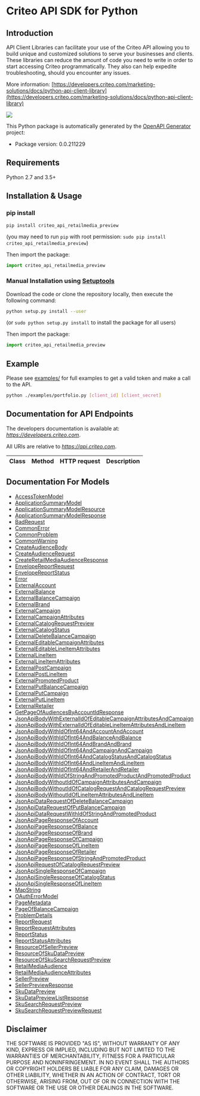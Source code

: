 # Criteo API SDK for Python

## Introduction

API Client Libraries can facilitate your use of the Criteo API allowing you to build unique and customized solutions to serve your businesses and clients.
These libraries can reduce the amount of code you need to write in order to start accessing Criteo programmatically. They also can help expedite troubleshooting, should you encounter any issues.

More information: [https://developers.criteo.com/marketing-solutions/docs/python-api-client-library](https://developers.criteo.com/marketing-solutions/docs/python-api-client-library)

[![](https://img.shields.io/pypi/pyversions/criteo-marketing.svg)](https://pypi.org/project/criteo-marketing-transition/)

This Python package is automatically generated by the [OpenAPI Generator](https://openapi-generator.tech) project:

- Package version: 0.0.211229

## Requirements

Python 2.7 and 3.5+

## Installation & Usage
### pip install

```sh
pip install criteo_api_retailmedia_preview
```
(you may need to run `pip` with root permission: `sudo pip install criteo_api_retailmedia_preview`)

Then import the package:
```python
import criteo_api_retailmedia_preview 
```

### Manual Installation using [Setuptools](http://pypi.python.org/pypi/setuptools)

Download the code or clone the repository locally, then execute the following command:

```sh
python setup.py install --user
```
(or `sudo python setup.py install` to install the package for all users)

Then import the package:
```python
import criteo_api_retailmedia_preview
```

## Example
Please see [examples/](examples/) for full examples to get a valid token and make a call to the API.

```sh
python ./examples/portfolio.py [client_id] [client_secret]
```

## Documentation for API Endpoints

The developers documentation is available at: *https://developers.criteo.com*.

All URIs are relative to *https://api.criteo.com*.

Class | Method | HTTP request | Description
------------ | ------------- | ------------- | -------------


## Documentation For Models

 - [AccessTokenModel](docs/AccessTokenModel.md)
 - [ApplicationSummaryModel](docs/ApplicationSummaryModel.md)
 - [ApplicationSummaryModelResource](docs/ApplicationSummaryModelResource.md)
 - [ApplicationSummaryModelResponse](docs/ApplicationSummaryModelResponse.md)
 - [BadRequest](docs/BadRequest.md)
 - [CommonError](docs/CommonError.md)
 - [CommonProblem](docs/CommonProblem.md)
 - [CommonWarning](docs/CommonWarning.md)
 - [CreateAudienceBody](docs/CreateAudienceBody.md)
 - [CreateAudienceRequest](docs/CreateAudienceRequest.md)
 - [CreateRetailMediaAudienceResponse](docs/CreateRetailMediaAudienceResponse.md)
 - [EnvelopeReportRequest](docs/EnvelopeReportRequest.md)
 - [EnvelopeReportStatus](docs/EnvelopeReportStatus.md)
 - [Error](docs/Error.md)
 - [ExternalAccount](docs/ExternalAccount.md)
 - [ExternalBalance](docs/ExternalBalance.md)
 - [ExternalBalanceCampaign](docs/ExternalBalanceCampaign.md)
 - [ExternalBrand](docs/ExternalBrand.md)
 - [ExternalCampaign](docs/ExternalCampaign.md)
 - [ExternalCampaignAttributes](docs/ExternalCampaignAttributes.md)
 - [ExternalCatalogRequestPreview](docs/ExternalCatalogRequestPreview.md)
 - [ExternalCatalogStatus](docs/ExternalCatalogStatus.md)
 - [ExternalDeleteBalanceCampaign](docs/ExternalDeleteBalanceCampaign.md)
 - [ExternalEditableCampaignAttributes](docs/ExternalEditableCampaignAttributes.md)
 - [ExternalEditableLineItemAttributes](docs/ExternalEditableLineItemAttributes.md)
 - [ExternalLineItem](docs/ExternalLineItem.md)
 - [ExternalLineItemAttributes](docs/ExternalLineItemAttributes.md)
 - [ExternalPostCampaign](docs/ExternalPostCampaign.md)
 - [ExternalPostLineItem](docs/ExternalPostLineItem.md)
 - [ExternalPromotedProduct](docs/ExternalPromotedProduct.md)
 - [ExternalPutBalanceCampaign](docs/ExternalPutBalanceCampaign.md)
 - [ExternalPutCampaign](docs/ExternalPutCampaign.md)
 - [ExternalPutLineItem](docs/ExternalPutLineItem.md)
 - [ExternalRetailer](docs/ExternalRetailer.md)
 - [GetPageOfAudiencesByAccountIdResponse](docs/GetPageOfAudiencesByAccountIdResponse.md)
 - [JsonApiBodyWithExternalIdOfEditableCampaignAttributesAndCampaign](docs/JsonApiBodyWithExternalIdOfEditableCampaignAttributesAndCampaign.md)
 - [JsonApiBodyWithExternalIdOfEditableLineItemAttributesAndLineItem](docs/JsonApiBodyWithExternalIdOfEditableLineItemAttributesAndLineItem.md)
 - [JsonApiBodyWithIdOfInt64AndAccountAndAccount](docs/JsonApiBodyWithIdOfInt64AndAccountAndAccount.md)
 - [JsonApiBodyWithIdOfInt64AndBalanceAndBalance](docs/JsonApiBodyWithIdOfInt64AndBalanceAndBalance.md)
 - [JsonApiBodyWithIdOfInt64AndBrandAndBrand](docs/JsonApiBodyWithIdOfInt64AndBrandAndBrand.md)
 - [JsonApiBodyWithIdOfInt64AndCampaignAndCampaign](docs/JsonApiBodyWithIdOfInt64AndCampaignAndCampaign.md)
 - [JsonApiBodyWithIdOfInt64AndCatalogStatusAndCatalogStatus](docs/JsonApiBodyWithIdOfInt64AndCatalogStatusAndCatalogStatus.md)
 - [JsonApiBodyWithIdOfInt64AndLineItemAndLineItem](docs/JsonApiBodyWithIdOfInt64AndLineItemAndLineItem.md)
 - [JsonApiBodyWithIdOfInt64AndRetailerAndRetailer](docs/JsonApiBodyWithIdOfInt64AndRetailerAndRetailer.md)
 - [JsonApiBodyWithIdOfStringAndPromotedProductAndPromotedProduct](docs/JsonApiBodyWithIdOfStringAndPromotedProductAndPromotedProduct.md)
 - [JsonApiBodyWithoutIdOfCampaignAttributesAndCampaign](docs/JsonApiBodyWithoutIdOfCampaignAttributesAndCampaign.md)
 - [JsonApiBodyWithoutIdOfCatalogRequestAndCatalogRequestPreview](docs/JsonApiBodyWithoutIdOfCatalogRequestAndCatalogRequestPreview.md)
 - [JsonApiBodyWithoutIdOfLineItemAttributesAndLineItem](docs/JsonApiBodyWithoutIdOfLineItemAttributesAndLineItem.md)
 - [JsonApiDataRequestOfDeleteBalanceCampaign](docs/JsonApiDataRequestOfDeleteBalanceCampaign.md)
 - [JsonApiDataRequestOfPutBalanceCampaign](docs/JsonApiDataRequestOfPutBalanceCampaign.md)
 - [JsonApiDataRequestWithIdOfStringAndPromotedProduct](docs/JsonApiDataRequestWithIdOfStringAndPromotedProduct.md)
 - [JsonApiPageResponseOfAccount](docs/JsonApiPageResponseOfAccount.md)
 - [JsonApiPageResponseOfBalance](docs/JsonApiPageResponseOfBalance.md)
 - [JsonApiPageResponseOfBrand](docs/JsonApiPageResponseOfBrand.md)
 - [JsonApiPageResponseOfCampaign](docs/JsonApiPageResponseOfCampaign.md)
 - [JsonApiPageResponseOfLineItem](docs/JsonApiPageResponseOfLineItem.md)
 - [JsonApiPageResponseOfRetailer](docs/JsonApiPageResponseOfRetailer.md)
 - [JsonApiPageResponseOfStringAndPromotedProduct](docs/JsonApiPageResponseOfStringAndPromotedProduct.md)
 - [JsonApiRequestOfCatalogRequestPreview](docs/JsonApiRequestOfCatalogRequestPreview.md)
 - [JsonApiSingleResponseOfCampaign](docs/JsonApiSingleResponseOfCampaign.md)
 - [JsonApiSingleResponseOfCatalogStatus](docs/JsonApiSingleResponseOfCatalogStatus.md)
 - [JsonApiSingleResponseOfLineItem](docs/JsonApiSingleResponseOfLineItem.md)
 - [MapString](docs/MapString.md)
 - [OAuthErrorModel](docs/OAuthErrorModel.md)
 - [PageMetadata](docs/PageMetadata.md)
 - [PageOfBalanceCampaign](docs/PageOfBalanceCampaign.md)
 - [ProblemDetails](docs/ProblemDetails.md)
 - [ReportRequest](docs/ReportRequest.md)
 - [ReportRequestAttributes](docs/ReportRequestAttributes.md)
 - [ReportStatus](docs/ReportStatus.md)
 - [ReportStatusAttributes](docs/ReportStatusAttributes.md)
 - [ResourceOfSellerPreview](docs/ResourceOfSellerPreview.md)
 - [ResourceOfSkuDataPreview](docs/ResourceOfSkuDataPreview.md)
 - [ResourceOfSkuSearchRequestPreview](docs/ResourceOfSkuSearchRequestPreview.md)
 - [RetailMediaAudience](docs/RetailMediaAudience.md)
 - [RetailMediaAudienceAttributes](docs/RetailMediaAudienceAttributes.md)
 - [SellerPreview](docs/SellerPreview.md)
 - [SellerPreviewResponse](docs/SellerPreviewResponse.md)
 - [SkuDataPreview](docs/SkuDataPreview.md)
 - [SkuDataPreviewListResponse](docs/SkuDataPreviewListResponse.md)
 - [SkuSearchRequestPreview](docs/SkuSearchRequestPreview.md)
 - [SkuSearchRequestPreviewRequest](docs/SkuSearchRequestPreviewRequest.md)


## Disclaimer

THE SOFTWARE IS PROVIDED "AS IS", WITHOUT WARRANTY OF ANY KIND, EXPRESS OR IMPLIED, INCLUDING BUT NOT LIMITED TO THE WARRANTIES OF MERCHANTABILITY, FITNESS FOR A PARTICULAR PURPOSE AND NONINFRINGEMENT. IN NO EVENT SHALL THE AUTHORS OR COPYRIGHT HOLDERS BE LIABLE FOR ANY CLAIM, DAMAGES OR OTHER LIABILITY, WHETHER IN AN ACTION OF CONTRACT, TORT OR OTHERWISE, ARISING FROM, OUT OF OR IN CONNECTION WITH THE SOFTWARE OR THE USE OR OTHER DEALINGS IN THE SOFTWARE.